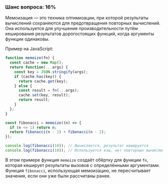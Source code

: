 ### Шанс вопроса: 16%

Мемоизация — это техника оптимизации, при которой результаты вычислений сохраняются для предотвращения повторных вычислений. Она используется для улучшения производительности путём кеширования результатов дорогостоящих функций, когда аргументы функции одинаковы.

Пример на JavaScript:
```javascript
function memoize(fn) {
  const cache = new Map();
  return function(...args) {
    const key = JSON.stringify(args);
    if (cache.has(key)) {
      return cache.get(key);
    } else {
      const result = fn(...args);
      cache.set(key, result);
      return result;
    }
  };
}

const fibonacci = memoize((n) => {
  if (n <= 1) return n;
  return fibonacci(n - 1) + fibonacci(n - 2);
});

console.log(fibonacci(10)); // Вычисляется, результат кешируется
console.log(fibonacci(10)); // Используется кэш, нет повторных вычислений
```

В этом примере функция `memoize` создаёт обёртку для функции `fn`, которая кеширует результаты вызовов с определёнными аргументами. Функция `fibonacci`, использующая мемоизацию, не пересчитывает значения, если они уже были рассчитаны ранее.
